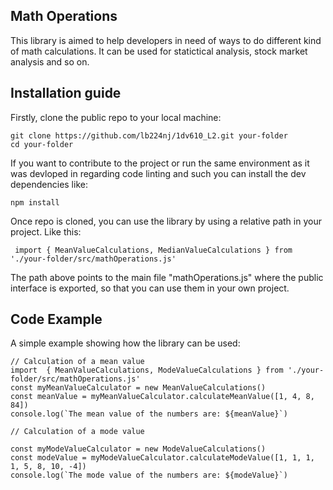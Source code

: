 ## Math Operations
This library is aimed to help developers in need of ways to do different kind of math calculations. It can be used for statictical analysis, stock market analysis and so on.

## Installation guide
Firstly, clone the public repo to your local machine:
````
git clone https://github.com/lb224nj/1dv610_L2.git your-folder
cd your-folder

````
If you want to contribute to the project or run the same environment as it was devloped in regarding code linting and such you can install the dev dependencies like:
````
npm install
````
Once repo is cloned, you can use the library by using a relative path in your project. Like this:
````
 import { MeanValueCalculations, MedianValueCalculations } from './your-folder/src/mathOperations.js'
 ````
 The path above points to the main file "mathOperations.js" where the public interface is exported, so that you can use them in your own project.

 ## Code Example
 A simple example showing how the library can be used:

 ````
 // Calculation of a mean value
 import  { MeanValueCalculations, ModeValueCalculations } from './your-folder/src/mathOperations.js'
 const myMeanValueCalculator = new MeanValueCalculations()
 const meanValue = myMeanValueCalculator.calculateMeanValue([1, 4, 8, 84])
 console.log(`The mean value of the numbers are: ${meanValue}`)

 // Calculation of a mode value

 const myModeValueCalculator = new ModeValueCalculations()
 const modeValue = myModeValueCalculator.calculateModeValue([1, 1, 1, 1, 5, 8, 10, -4])
 console.log(`The mode value of the numbers are: ${modeValue}`)